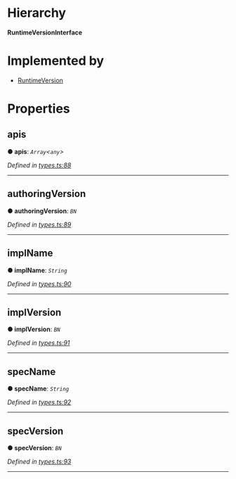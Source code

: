 

# Hierarchy

**RuntimeVersionInterface**

# Implemented by

* [RuntimeVersion](../classes/_rpc_runtimeversion_.runtimeversion.md)

# Properties

<a id="apis"></a>

##  apis

**● apis**: *`Array`<`any`>*

*Defined in [types.ts:88](https://github.com/polkadot-js/api/blob/94e4626/packages/types/src/types.ts#L88)*

___
<a id="authoringversion"></a>

##  authoringVersion

**● authoringVersion**: *`BN`*

*Defined in [types.ts:89](https://github.com/polkadot-js/api/blob/94e4626/packages/types/src/types.ts#L89)*

___
<a id="implname"></a>

##  implName

**● implName**: *`String`*

*Defined in [types.ts:90](https://github.com/polkadot-js/api/blob/94e4626/packages/types/src/types.ts#L90)*

___
<a id="implversion"></a>

##  implVersion

**● implVersion**: *`BN`*

*Defined in [types.ts:91](https://github.com/polkadot-js/api/blob/94e4626/packages/types/src/types.ts#L91)*

___
<a id="specname"></a>

##  specName

**● specName**: *`String`*

*Defined in [types.ts:92](https://github.com/polkadot-js/api/blob/94e4626/packages/types/src/types.ts#L92)*

___
<a id="specversion"></a>

##  specVersion

**● specVersion**: *`BN`*

*Defined in [types.ts:93](https://github.com/polkadot-js/api/blob/94e4626/packages/types/src/types.ts#L93)*

___

